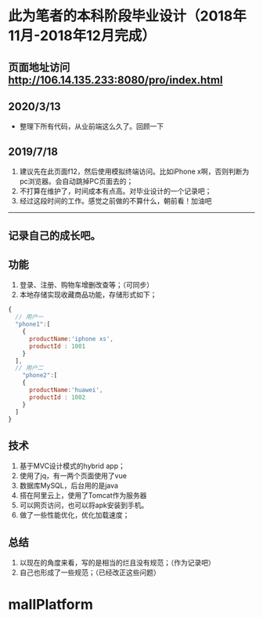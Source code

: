 # 此为笔者的本科阶段毕业设计（2018年11月-2018年12月完成）
## 页面地址访问 http://106.14.135.233:8080/pro/index.html
## 2020/3/13
+ 整理下所有代码，从业前端这么久了。回顾一下

## 2019/7/18
1. 建议先在此页面f12，然后使用模拟终端访问。比如iPhone x啊，否则判断为pc浏览器。会自动跳掉PC页面去的；
2. 不打算在维护了，时间成本有点高。对毕业设计的一个记录吧；
3. 经过这段时间的工作。感觉之前做的不算什么，朝前看！加油吧
---------------------------------------------------------------

## 记录自己的成长吧。

## 功能
1. 登录、注册、购物车增删改查等；（可同步）
2. 本地存储实现收藏商品功能，存储形式如下；
```javascript
{
  // 用户一
  "phone1":[
    {
      productName:'iphone xs',
      productId : 1001
    }
  ],
  // 用户二
    "phone2":[
    {
      productName:'huawei',
      productId : 1002
    }
  ]
}
```
## 技术
1. 基于MVC设计模式的hybrid app；
2. 使用了jq，有一两个页面使用了vue
3. 数据库MySQL，后台用的是java
4. 搭在阿里云上，使用了Tomcat作为服务器
5. 可以网页访问，也可以将apk安装到手机。
6. 做了一些性能优化，优化加载速度；

## 总结
1. 以现在的角度来看，写的是相当的烂且没有规范；（作为记录吧）
2. 自己也形成了一些规范；（已经改正这些问题）
# mallPlatform
